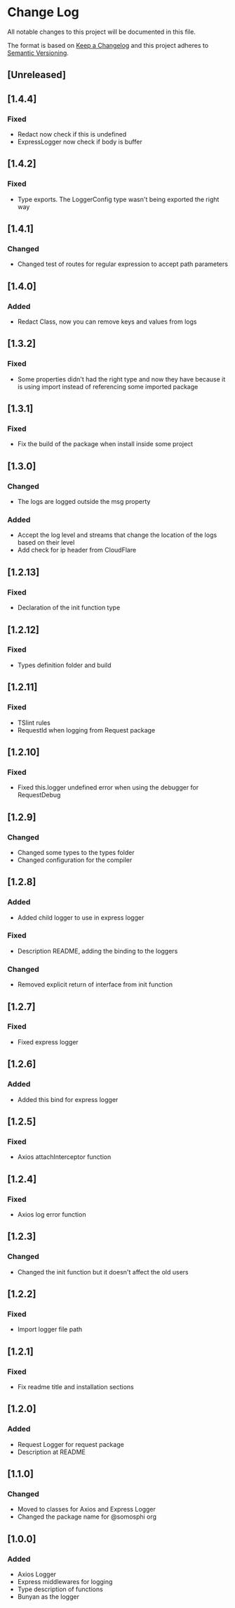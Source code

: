 # Change Log
All notable changes to this project will be documented in this file.

The format is based on [Keep a Changelog](http://keepachangelog.com/)
and this project adheres to [Semantic Versioning](http://semver.org/).

## [Unreleased]

## [1.4.4]
### Fixed
- Redact now check if this is undefined
- ExpressLogger now check if body is buffer

## [1.4.2]
### Fixed
- Type exports. The LoggerConfig type wasn't being exported the right way

## [1.4.1]
### Changed
- Changed test of routes for regular expression to accept path parameters

## [1.4.0]
### Added
- Redact Class, now you can remove keys and values from logs

## [1.3.2]
### Fixed
- Some properties didn't had the right type and now they have because it is using import instead of referencing some imported package

## [1.3.1]
### Fixed
- Fix the build of the package when install inside some project

## [1.3.0]
### Changed
- The logs are logged outside the msg property

### Added
- Accept the log level and streams that change the location of the logs based on their level
- Add check for ip header from CloudFlare

## [1.2.13]
### Fixed
- Declaration of the init function type

## [1.2.12]
### Fixed
- Types definition folder and build

## [1.2.11]
### Fixed
- TSlint rules
- RequestId when logging from Request package

## [1.2.10]
### Fixed
- Fixed this.logger undefined error when using the debugger for RequestDebug

## [1.2.9]
### Changed
- Changed some types to the types folder
- Changed configuration for the compiler

## [1.2.8]
### Added
- Added child logger to use in express logger

### Fixed
- Description README, adding the binding to the loggers

### Changed
- Removed explicit return of interface from init function

## [1.2.7]
### Fixed
- Fixed express logger

## [1.2.6]
### Added
- Added this bind for express logger

## [1.2.5]
### Fixed
- Axios attachInterceptor function

## [1.2.4]
### Fixed
- Axios log error function

## [1.2.3]
### Changed
- Changed the init function but it doesn't affect the old users

## [1.2.2]
### Fixed
- Import logger file path

## [1.2.1]
### Fixed
- Fix readme title and installation sections

## [1.2.0]
### Added
- Request Logger for request package
- Description at README

## [1.1.0]
### Changed
- Moved to classes for Axios and Express Logger
- Changed the package name for @somosphi org

## [1.0.0]
### Added
- Axios Logger
- Express middlewares for logging
- Type description of functions
- Bunyan as the logger
